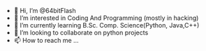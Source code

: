 - 👋 Hi, I’m @64bitFlash
- 👀 I’m interested in Coding And Programming (mostly in hacking)
- 🌱 I’m currently learning B.Sc. Comp. Science(Python, Java,C++)
- 💞️ I’m looking to collaborate on python projects
- 📫 How to reach me ...

<!---
64bitFlash/64bitFlash is a ✨ special ✨ repository because its `README.md` (this file) appears on your GitHub profile.
You can click the Preview link to take a look at your changes.
--->

